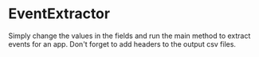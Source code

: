 # EventExtractor

Simply change the values in the fields and run the main method to extract events for an app.
Don't forget to add headers to the output csv files.
